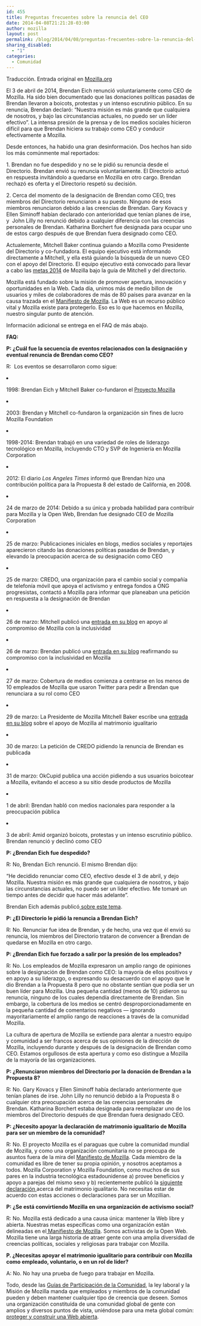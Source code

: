 ```yaml
---
id: 455
title: Preguntas frecuentes sobre la renuncia del CEO
date: 2014-04-08T21:21:28-03:00
author: mozilla
layout: post
permalink: /blog/2014/04/08/preguntas-frecuentes-sobre-la-renuncia-del-ceo/
sharing_disabled:
  - "1"
categories:
  - Comunidad
---
```

<p dir="ltr">
  Traducción. Entrada original en <a href="https://blog.mozilla.org/blog/2014/04/05/faq-on-ceo-resignation/" target="_blank">Mozilla.org</a>
</p>

<p dir="ltr" id="docs-internal-guid-21179e22-4e68-5f57-cd40-b45938240f2a">
  El 3 de abril de 2014, Brendan Eich renunció voluntariamente como CEO de Mozilla. Ha sido bien documentado que las donaciones políticas pasadas de Brendan llevaron a boicots, protestas y un intenso escrutinio público. En su renuncia, Brendan declaró: “Nuestra misión es más grande que cualquiera de nosotros, y bajo las circunstancias actuales, no puedo ser un líder efectivo”. La intensa presión de la prensa y de los medios sociales hicieron difícil para que Brendan hiciera su trabajo como CEO y conducir efectivamente a Mozilla.<!--more-->
</p>

<p dir="ltr">
  Desde entonces, ha habido una gran desinformación. Dos hechos han sido los más comúnmente mal reportados:
</p>

<p dir="ltr">
  1. Brendan no fue despedido y no se le pidió su renuncia desde el Directorio. Brendan envió su renuncia voluntariamente. El Directorio actuó en respuesta invitándolo a quedarse en Mozilla en otro cargo. Brendan rechazó es oferta y el Directorio respetó su decisión.
</p>

<p dir="ltr">
  2. Cerca del momento de la designación de Brendan como CEO, tres miembros del Directorio renunciaron a su puesto. Ninguno de esos miembros renunciaron debido a las creencias de Brendan. Gary Kovacs y Ellen Siminoff habían declarado con anterioridad que tenían planes de irse, y  John Lilly no renunció debido a cualquier diferencia con las creencias personales de Brendan. Katharina Borchert fue designada para ocupar uno de estos cargo después de que Brendan fuera designado como CEO.
</p>

<p dir="ltr">
  Actualemente, Mitchell Baker continua guiando a Mozilla como Presidente del Directorio y co-fundadora. El equipo ejecutivo está informando directamente a Mitchell, y ella está guiando la búsqueda de un nuevo CEO con el apoyo del Directorio. El equipo ejecutivo está convocado para llevar a cabo las <a href="https://wiki.mozilla.org/2014">metas 2014</a> de Mozilla bajo la guía de Mitchell y del directorio.
</p>

<p dir="ltr">
  Mozilla está fundado sobre la misión de promover apertura, innovación y oportunidades en la Web. Cada día, unimos más de medio billon de usuarios y miles de colaboradores de más de 80 países para avanzar en la causa trazada en el <a href="https://www.mozilla.org/about/manifesto/">Manifiesto de Mozilla</a>. La Web es un recurso público vital y Mozilla existe para protegerlo. Eso es lo que hacemos en Mozilla, nuestro singular punto de atención.
</p>

<p dir="ltr">
  Información adicional se entrega en el FAQ de más abajo.
</p>

<p dir="ltr">
  <strong>FAQ:</strong>
</p>

<p dir="ltr">
  <strong>P: ¿Cuál fue la secuencia de eventos relacionados con la designación y eventual renuncia de Brendan como CEO?</strong>
</p>

<p dir="ltr">
  R:  Los eventos se desarrollaron como sigue:
</p>

<li dir="ltr">
  <p dir="ltr">
    1998: Brendan Eich y Mitchell Baker co-fundaron el <a href="http://en.wikipedia.org/wiki/Mozilla">Proyecto Mozilla</a>
  </p>
</li>

<li dir="ltr">
  <p dir="ltr">
    2003: Brendan y Mitchell co-fundaron la organización sin fines de lucro Mozilla Foundation
  </p>
</li>

<li dir="ltr">
  <p dir="ltr">
    1998-2014: Brendan trabajó en una variedad de roles de liderazgo tecnológico en Mozilla, incluyendo CTO y SVP de Ingeniería en Mozilla Corporation
  </p>
</li>

<li dir="ltr">
  <p dir="ltr">
    2012: El diario <em>Los Angeles Times</em> informó que Brendan hizo una contribución política para la Propuesta 8 del estado de California, en 2008.
  </p>
</li>

<li dir="ltr">
  <p dir="ltr">
    24 de marzo de 2014: Debido a su única y probada habilidad para contribuir para Mozilla y la Open Web, Brendan fue designado CEO de Mozilla Corporation
  </p>
</li>

<li dir="ltr">
  <p dir="ltr">
    25 de marzo: Publicaciones iniciales en blogs, medios sociales y reportajes aparecieron citando las donaciones políticas pasadas de Brendan, y elevando la preocupación acerca de su designación como CEO
  </p>
</li>

<li dir="ltr">
  <p dir="ltr">
    25 de marzo: CREDO, una organización para el cambio social y compañía de telefonía móvil que apoya el activismo y entrega fondos a ONG progresistas, contactó a Mozilla para informar que planeaban una petición en respuesta a la designación de Brendan
  </p>
</li>

<li dir="ltr">
  <p dir="ltr">
    26 de marzo: Mitchell publicó una <a href="https://blog.lizardwrangler.com/2014/03/26/building-a-global-diverse-inclusive-mozilla-project-addressing-controversy/">entrada en su blog</a> en apoyo al compromiso de Mozilla con la inclusividad
  </p>
</li>

<li dir="ltr">
  <p dir="ltr">
    26 de marzo: Brendan publicó una <a href="https://brendaneich.com/2014/03/inclusiveness-at-mozilla/">entrada en su blog</a> reafirmando su compromiso con la inclusividad en Mozilla
  </p>
</li>

<li dir="ltr">
  <p dir="ltr">
    27 de marzo: Cobertura de medios comienza a centrarse en los menos de 10 empleados de Mozilla que usaron Twitter para pedir a Brendan que renunciara a su rol como CEO
  </p>
</li>

<li dir="ltr">
  <p dir="ltr">
    29 de marzo: La Presidente de Mozilla Mitchell Baker escribe una <a href="https://blog.lizardwrangler.com/2014/03/29/on-mozillas-support-for-marriage-equality/">entrada en su blog</a> sobre el apoyo de Mozilla al matrimonio igualitario
  </p>
</li>

<li dir="ltr">
  <p dir="ltr">
    30 de marzo: La petición de CREDO pidiendo la renuncia de Brendan es publicada
  </p>
</li>

<li dir="ltr">
  <p dir="ltr">
    31 de marzo: OkCupid publica una acción pidiendo a sus usuarios boicotear a Mozilla, evitando el acceso a su sitio desde productos de Mozilla
  </p>
</li>

<li dir="ltr">
  <p dir="ltr">
    1 de abril: Brendan habló con medios nacionales para responder a la preocupación pública
  </p>
</li>

<li dir="ltr">
  <p dir="ltr">
    3 de abril: Amid organizó boicots, protestas y un intenso escrutinio público. Brendan renunció y declinó como CEO
  </p>
</li>

<p dir="ltr">
  <strong>P: ¿Brendan Eich fue despedido?</strong>
</p>

<p dir="ltr">
  R: No, Brendan Eich renunció. El mismo Brendan dijo:
</p>

<p dir="ltr">
  “He decidido renunciar como CEO, efectivo desde el 3 de abril, y dejo Mozilla. Nuestra misión es más grande que cualquiera de nosotros, y bajo las circunstancias actuales, no puedo ser un líder efectivo. Me tomaré un tiempo antes de decidir que hacer más adelante”.
</p>

<p dir="ltr">
  Brendan Eich además publicó<a href="https://brendaneich.com/2014/04/the-next-mission/"> sobre este tema</a>.
</p>

<p dir="ltr">
  <strong>P: ¿El Directorio le pidió la renuncia a Brendan Eich?</strong>
</p>

<p dir="ltr">
  R: No. Renunciar fue idea de Brendan, y de hecho, una vez que él envió su renuncia, los miembros del Directorio trataron de convencer a Brendan de quedarse en Mozilla en otro cargo.
</p>

<p dir="ltr">
  <strong>P: ¿Brendan Eich fue forzado a salir por la presión de los empleados?</strong>
</p>

<p dir="ltr">
  R: No. Los empleados de Mozilla expresaron un amplio rango de opiniones sobre la designación de Brendan como CEO: la mayoría de ellos positivos y en apoyo a su liderazgo, o expresando su desacuerdo con el apoyo que le dio Brendan a la Propuesta 8 pero que no obstante sentían que podía ser un buen líder para Mozilla. Una pequeña cantidad (menos de 10) pidieron su renuncia, ninguno de los cuales dependía directamente de Brendan. Sin embargo, la cobertura de los medios se centró desproporcionadamente en la pequeña cantidad de comentarios negativos — ignorando mayoritariamente el amplio rango de reacciones a través de la comunidad Mozilla.
</p>

<p dir="ltr">
  La cultura de apertura de Mozilla se extiende para alentar a nuestro equipo y comunidad a ser francos acerca de sus opiniones de la dirección de Mozilla, incluyendo durante y después de la designación de Brendan como CEO. Estamos orgullosos de esta apertura y como eso distingue a Mozilla de la mayoría de las organizaciones.
</p>

<p dir="ltr">
  <strong>P: ¿Renunciaron miembros del Directorio por la donación de Brendan a la Propuesta 8?</strong>
</p>

<p dir="ltr">
  R: No. Gary Kovacs y Ellen Siminoff había declarado anteriormente que tenían planes de irse. John Lilly no renunció debido a la Propuesta 8 o cualquier otra preocupación acerca de las creencias personales de Brendan. Katharina Borchert estaba designada para reemplazar uno de los miembros del Directorio después de que Brendan fuera designado CEO.
</p>

<p dir="ltr">
  <strong>P: ¿Necesito apoyar la declaración de matrimonio igualitario de Mozilla para ser un miembro de la comunidad?</strong>
</p>

<p dir="ltr">
  R: No. El proyecto Mozilla es el paraguas que cubre la comunidad mundial de Mozilla, y como una organización comunitaria no se preocupa de asuntos fuera de la mira del <a href="https://www.mozilla.org/about/manifesto/">Manifiesto de Mozilla</a>. Cada miembro de la comunidad es libre de tener su propia opinión, y nosotros aceptamos a todos. Mozilla Corporation y Mozilla Foundation, como muchos de sus pares en la industria tecnológica estadounidense a) provee beneficios y apoyo a parejas del mismo sexo y b) recientemente publicó la <a href="https://blog.mozilla.org/blog/2014/03/29/mozilla-supports-lgbt-equality/">siguiente declaración </a>acerca del matrimonio igualitario. No necesitas estar de acuerdo con estas acciones o declaraciones para ser un Mozillian.
</p>

<p dir="ltr">
  <strong>P: ¿Se está convirtiendo Mozilla en una organización de activismo social?</strong>
</p>

<p dir="ltr">
  R: No. Mozilla está dedicado a una causa única: mantener la Web libre y abierta. Nuestras metas específicas como una organización están delineadas en el<a href="https://www.mozilla.org/about/manifesto/"> Manifiesto de Mozilla</a>. Somos activistas de la Open Web. Mozilla tiene una larga historia de atraer gente con una amplia diversidad de creencias políticas, sociales y religiosas para trabajar con Mozilla.
</p>

<p dir="ltr">
  <strong>P. ¿Necesitas apoyar el matrimonio igualitario para contribuir con Mozilla como empleado, voluntario, o en un rol de líder?</strong>
</p>

<p dir="ltr">
  A: No. No hay una prueba de fuego para trabajar en Mozilla.
</p>

<p dir="ltr">
  Todo, desde las <a href="https://www.mozilla.org/about/governance/policies/participation/" target="_blank">Guías de Participación de la Comunidad</a>, la ley laboral y la Misión de Mozilla manda que empleados y miembros de la comunidad pueden y deben mantener cualquier tipo de creencia que deseen. Somos una organización constituída de una comunidad global de gente con amplios y diversos puntos de vista, uniéndose para una meta global común: <a href="https://www.mozilla.org/about/manifesto/">proteger y construir una Web abierta</a>.
</p>